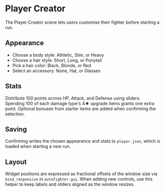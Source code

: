 # Player Creator

The Player Creator scene lets users customise their fighter before starting a run.

## Appearance
- Choose a body style: Athletic, Slim, or Heavy
- Choose a hair style: Short, Long, or Ponytail
- Pick a hair color: Black, Blonde, or Red
- Select an accessory: None, Hat, or Glasses

## Stats
Distribute 100 points across HP, Attack, and Defense using sliders. Spending 100 of each damage type's 4★ upgrade items grants one extra point. Optional bonuses from starter items are added when confirming the selection.

## Saving
Confirming writes the chosen appearance and stats to `player.json`, which is loaded when starting a new run.

## Layout
Widget positions are expressed as fractional offsets of the window size via
`bind_responsive` in `autofighter.gui`. When adding new controls, use this helper
to keep labels and sliders aligned as the window resizes.

